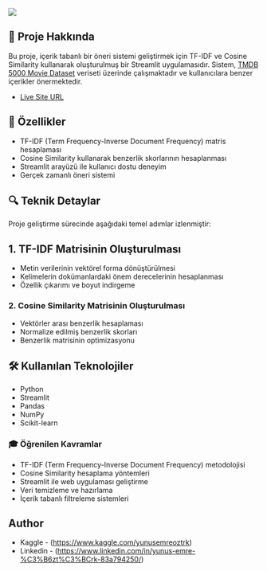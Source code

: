 ![](https://i.hizliresim.com/786pb27.png)

## 📌 Proje Hakkında

Bu proje, içerik tabanlı bir öneri sistemi geliştirmek için TF-IDF ve Cosine Similarity kullanarak oluşturulmuş bir Streamlit uygulamasıdır. Sistem,
[TMDB 5000 Movie Dataset](https://www.kaggle.com/datasets/tmdb/tmdb-movie-metadata) veriseti üzerinde çalışmaktadır ve kullanıcılara benzer içerikler önermektedir.

- [Live Site URL](https://movie-rr.streamlit.app/)


 ## 🎯 Özellikler

- TF-IDF (Term Frequency-Inverse Document Frequency) matris hesaplaması
- Cosine Similarity kullanarak benzerlik skorlarının hesaplanması
- Streamlit arayüzü ile kullanıcı dostu deneyim
- Gerçek zamanlı öneri sistemi


## 🔍 Teknik Detaylar

Proje geliştirme sürecinde aşağıdaki temel adımlar izlenmiştir:

## 1. TF-IDF Matrisinin Oluşturulması

- Metin verilerinin vektörel forma dönüştürülmesi
- Kelimelerin dokümanlardaki önem derecelerinin hesaplanması
- Özellik çıkarımı ve boyut indirgeme



### 2. Cosine Similarity Matrisinin Oluşturulması

- Vektörler arası benzerlik hesaplaması
- Normalize edilmiş benzerlik skorları
- Benzerlik matrisinin optimizasyonu




## 🛠️ Kullanılan Teknolojiler

- Python 
- Streamlit
- Pandas
- NumPy
- Scikit-learn



### 🎓 Öğrenilen Kavramlar

- TF-IDF (Term Frequency-Inverse Document Frequency) metodolojisi
- Cosine Similarity hesaplama yöntemleri
- Streamlit ile web uygulaması geliştirme
- Veri temizleme ve hazırlama
- İçerik tabanlı filtreleme sistemleri



## Author
- Kaggle - (https://www.kaggle.com/yunusemreoztrk)
- Linkedin - (https://www.linkedin.com/in/yunus-emre-%C3%B6zt%C3%BCrk-83a794250/)
